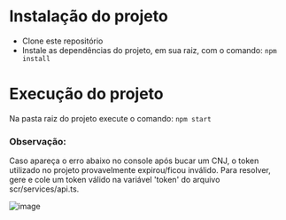 # Instalação do projeto

* Clone este repositório
* Instale as dependências do projeto, em sua raiz, com o comando: `npm install`

# Execução do projeto

Na pasta raiz do projeto execute o comando: `npm start`

### Observação:
Caso apareça o erro abaixo no console após bucar um CNJ, o token utilizado no projeto provavelmente expirou/ficou inválido. Para resolver, gere e cole um token válido na variável 'token' do arquivo scr/services/api.ts.

![image](https://user-images.githubusercontent.com/82273361/162343745-5c0d1717-adac-48c6-9a62-78681a5a04a4.png)
